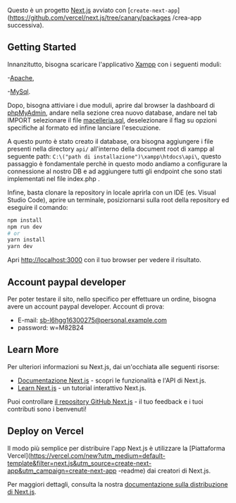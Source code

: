 Questo è un progetto [Next.js](https://nextjs.org/) avviato con [`create-next-app`](https://github.com/vercel/next.js/tree/canary/packages /crea-app successiva).

## Getting Started

Innanzitutto, bisogna scaricare l'applicativo [Xampp](https://www.apachefriends.org/download.html) con i seguenti moduli:

-[Apache](https://www.apache.org/),

-[MySql](https://www.mysql.com/). 

Dopo, bisogna attiviare i due moduli, aprire dal browser la dashboard di [phpMyAdmin](https://skillforge.com/how-to-create-a-database-using-phpmyadmin-xampp/), 
andare nella sezione crea nuovo database, andare nel tab IMPORT selezionare il file [macelleria.sql](https://github.com/leominaudo/WebApp-Macelleria/blob/main/macelleria.sql), deselezionare il flag su opzioni specifiche al formato ed infine lanciare l'esecuzione.

A questo punto è stato creato il database, 
ora bisogna aggiungere i file presenti nella directory ```api/``` all'interno della document root di xampp al seguente path: 
```C:\("path di installazione")\xampp\htdocs\api\```, questo passaggio è fondamentale perchè in questo modo andiamo a configurare la connessione al nostro DB e ad aggiungere tutti gli endpoint che sono stati implementati nel file index.php .

Infine, basta clonare la repository in locale aprirla con un IDE (es. Visual Studio Code), aprire un terminale, posiziornarsi sulla root della repository ed eseguire il comando:
```bash
npm install
npm run dev
# or
yarn install 
yarn dev
```
Apri [http://localhost:3000](http://localhost:3000) con il tuo browser per vedere il risultato.

## Account paypal developer 

Per poter testare il sito, nello specifico per effettuare un ordine, bisogna avere un account paypal developer.
Account di prova: 
- E-mail: sb-l6hgg16300275@personal.example.com
- password: w=M82B24

## Learn More

Per ulteriori informazioni su Next.js, dai un'occhiata alle seguenti risorse:

- [Documentazione Next.js](https://nextjs.org/docs) - scopri le funzionalità e l'API di Next.js.
- [Learn Next.js](https://nextjs.org/learn) - un tutorial interattivo Next.js.

Puoi controllare [il repository GitHub Next.js](https://github.com/vercel/next.js/) - il tuo feedback e i tuoi contributi sono i benvenuti!

## Deploy on Vercel

Il modo più semplice per distribuire l'app Next.js è utilizzare la [Piattaforma Vercel](https://vercel.com/new?utm_medium=default-template&filter=next.js&utm_source=create-next-app&utm_campaign=create-next-app -readme) dai creatori di Next.js.

Per maggiori dettagli, consulta la nostra [documentazione sulla distribuzione di Next.js](https://nextjs.org/docs/deployment).
